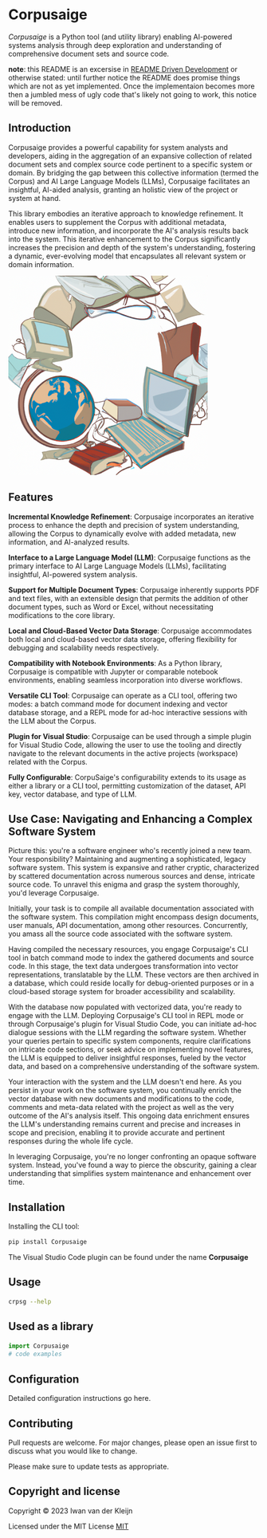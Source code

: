 # Corpusaige
_Corpusaige_ is a Python tool (and utility library) enabling AI-powered systems analysis 
through deep exploration and understanding of comprehensive document sets and source code.

__note__: this README is an excersise in [README Driven Development](https://tom.preston-werner.com/2010/08/23/readme-driven-development.html) or otherwise stated: until further notice the README does promise things which are not as yet implemented. Once the implementaion becomes more then a jumbled mess of ugly code that's likely not going to work, this notice will be removed. 
 
## Introduction
Corpusaige provides a powerful capability for system analysts and developers, aiding in the aggregation of an expansive collection of related document sets and complex source code pertinent to a specific system or domain. By bridging the gap between this collective information (termed the Corpus) and AI Large Language Models (LLMs), Corpusaige facilitates an insightful, AI-aided analysis, granting an holistic view of the project or system at hand.

This library embodies an iterative approach to knowledge refinement. It enables users to supplement the Corpus with additional metadata, introduce new information, and incorporate the AI's analysis results back into the system. This iterative enhancement to the Corpus significantly increases the precision and depth of the system's understanding, fostering a dynamic, ever-evolving model that encapsulates all relevant system or domain information.

![CorpuSaige: A Python utility library and tool for deep exploration and understanding of large document sets and source code](corpusaige.png)

## Features
__Incremental Knowledge Refinement__: Corpusaige incorporates an iterative process to enhance the depth and precision of system understanding, allowing the Corpus to dynamically evolve with added metadata, new information, and AI-analyzed results.

__Interface to a Large Language Model (LLM)__: Corpusaige functions as the primary interface to AI Large Language Models (LLMs), facilitating insightful, AI-powered system analysis.

__Support for Multiple Document Types__: Corpusaige inherently supports PDF and text files, with an extensible design that permits the addition of other document types, such as Word or Excel, without necessitating modifications to the core library.

__Local and Cloud-Based Vector Data Storage__: Corpusaige accommodates both local and cloud-based vector data storage, offering flexibility for debugging and scalability needs respectively.

__Compatibility with Notebook Environments__: As a Python library, Corpusaige is compatible with Jupyter or comparable notebook environments, enabling seamless incorporation into diverse workflows.

__Versatile CLI Tool__: Corpusaige can operate as a CLI tool, offering two modes: a batch command mode for document indexing and vector database storage, and a REPL mode for ad-hoc interactive sessions with the LLM about the Corpus.

__Plugin for Visual Studio__: Corpusaige can be used through a simple plugin for Visual Studio Code, allowing the user to use the tooling and directly navigate to the relevant documents in the active projects (workspace) related with the Corpus.

__Fully Configurable__: CorpuSaige's configurability extends to its usage as either a library or a CLI tool, permitting customization of the dataset, API key, vector database, and type of LLM.

## Use Case: Navigating and Enhancing a Complex Software System
Picture this: you're a software engineer who's recently joined a new team. Your responsibility? Maintaining and augmenting a sophisticated, legacy software system. This system is expansive and rather cryptic, characterized by scattered documentation across numerous sources and dense, intricate source code. To unravel this enigma and grasp the system thoroughly, you'd leverage Corpusaige.

Initially, your task is to compile all available documentation associated with the software system. This compilation might encompass design documents, user manuals, API documentation, among other resources. Concurrently, you amass all the source code associated with the software system.

Having compiled the necessary resources, you engage Corpusaige's CLI tool in batch command mode to index the gathered documents and source code. In this stage, the text data undergoes transformation into vector representations, translatable by the LLM. These vectors are then archived in a database, which could reside locally for debug-oriented purposes or in a cloud-based storage system for broader accessibility and scalability.

With the database now populated with vectorized data, you're ready to engage with the LLM. Deploying Corpusaige's CLI tool in REPL mode or through Corpusaige's plugin for Visual Studio Code, you can initiate ad-hoc dialogue sessions with the LLM regarding the software system. Whether your queries pertain to specific system components, require clarifications on intricate code sections, or seek advice on implementing novel features, the LLM is equipped to deliver insightful responses, fueled by the vector data, and based on a comprehensive understanding of the software system.

Your interaction with the system and the LLM doesn't end here. As you persist in your work on the software system, you continually enrich the vector database with new documents and modifications to the code, comments and meta-data related with the project as well as the very outcome of the AI's analysis itself. This ongoing data enrichment ensures the LLM's understanding remains current and precise and increases in scope and precision, enabling it to provide accurate and pertinent responses during the whole life cycle. 

In leveraging Corpusaige, you're no longer confronting an opaque software system. Instead, you've found a way to pierce the obscurity, gaining a clear understanding that simplifies system maintenance and enhancement over time.

## Installation

Installing the CLI tool:

```bash
pip install Corpusaige
```
The Visual Studio Code plugin can be found under the name __Corpusaige__

## Usage
```bash
crpsg --help
```

## Used as a library

```python
import Corpusaige
# code examples
```
## Configuration
Detailed configuration instructions go here.

## Contributing

Pull requests are welcome. For major changes, please open an issue first to discuss what you would like to change.

Please make sure to update tests as appropriate.

## Copyright and license

Copyright © 2023 Iwan van der Kleijn

Licensed under the MIT License 
[MIT](https://choosealicense.com/licenses/mit/)




